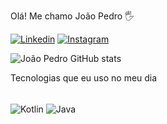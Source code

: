 Olá! Me chamo João Pedro 🖐️


[![Linkedin](https://img.shields.io/badge/LinkedIn-0077B5?style=for-the-badge&logo=linkedin&logoColor=white)](https://www.linkedin.com/in/joão-pedro-b52167239/) [![Instagram](https://img.shields.io/badge/Instagram-E4405F?style=for-the-badge&logo=instagram&logoColor=white)](https://www.instagram.com/jpedro_bm/)

![João Pedro GitHub stats](https://github-readme-stats.vercel.app/api?username=J0aoPedr0&show_icons=true&theme=radical)

Tecnologias que eu uso no meu dia
<div style = "display: inline_block"><br/>
 <img align="center" alt =  "Kotlin" src="https://img.shields.io/badge/Kotlin-0095D5?&style=for-the-badge&logo=kotlin&logoColor=white"/>
  <img align="center" alt =  "Java" src="https://img.shields.io/badge/Java-ED8B00?style=for-the-badge&logo=openjdk&logoColor=white"/>
</div>

